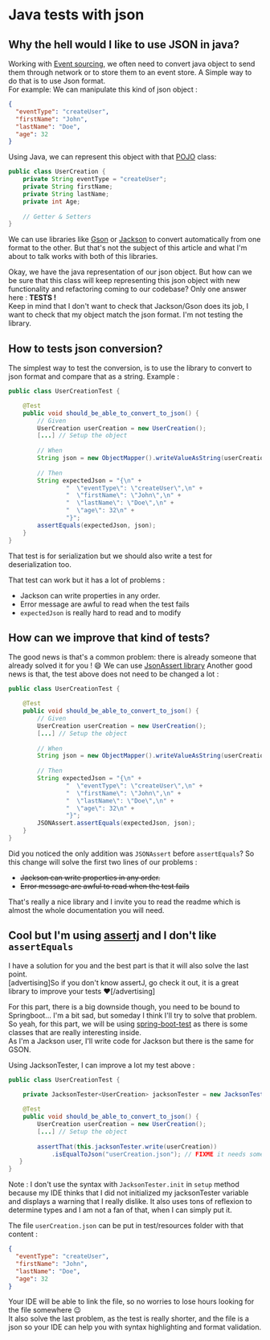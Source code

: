 # Java tests with json

## Why the hell would I like to use JSON in java?

Working with [Event sourcing](https://martinfowler.com/eaaDev/EventSourcing.html), we often need to convert java object 
to send them through network or to store them to an event store. A Simple way to do that is to use Json format.  
For example: We can manipulate this kind of json object :

```json
{
  "eventType": "createUser",
  "firstName": "John",
  "lastName": "Doe",
  "age": 32
}
```

Using Java, we can represent this object with that [POJO](https://en.wikipedia.org/wiki/Plain_old_Java_object) class: 
```java
public class UserCreation {
    private String eventType = "createUser";
    private String firstName;
    private String lastName;
    private int Age;
    
    // Getter & Setters
}
```

We can use libraries like [Gson](https://github.com/google/gson) or [Jackson](https://github.com/FasterXML/jackson) to 
convert automatically from one format to the other. But that's not the subject of this article and what I'm about to
talk works with both of this libraries.

Okay, we have the java representation of our json object. But how can we be sure that this class will keep representing
this json object with new functionality and refactoring coming to our codebase? Only one answer here : **TESTS !**  
Keep in mind that I don't want to check that Jackson/Gson does its job, I want to check that my object match the json 
format. I'm not testing the library.

## How to tests json conversion?

The simplest way to test the conversion, is to use the library to convert to json format and compare that as a string.
Example :
```java
public class UserCreationTest {

    @Test
    public void should_be_able_to_convert_to_json() {
        // Given
        UserCreation userCreation = new UserCreation();
        [...] // Setup the object
        
        // When
        String json = new ObjectMapper().writeValueAsString(userCreation);
        
        // Then
        String expectedJson = "{\n" +
                "  \"eventType\": \"createUser\",\n" +
                "  \"firstName\": \"John\",\n" +
                "  \"lastName\": \"Doe\",\n" +
                "  \"age\": 32\n" +
                "}";
        assertEquals(expectedJson, json);
    }
}
```

That test is for serialization but we should also write a test for deserialization too.

That test can work but it has a lot of problems :
* Jackson can write properties in any order.
* Error message are awful to read when the test fails
* `expectedJson` is really hard to read and to modify

## How can we improve that kind of tests?

The good news is that's a common problem: there is already someone that already solved it for you ! :smile:
We can use [JsonAssert library](https://github.com/skyscreamer/JSONassert)
Another good news is that, the test above does not need to be changed a lot :
```java
public class UserCreationTest {

    @Test
    public void should_be_able_to_convert_to_json() {
        // Given
        UserCreation userCreation = new UserCreation();
        [...] // Setup the object
        
        // When
        String json = new ObjectMapper().writeValueAsString(userCreation);
        
        // Then
        String expectedJson = "{\n" +
                "  \"eventType\": \"createUser\",\n" +
                "  \"firstName\": \"John\",\n" +
                "  \"lastName\": \"Doe\",\n" +
                "  \"age\": 32\n" +
                "}";
        JSONAssert.assertEquals(expectedJson, json);
    }
}
```

Did you noticed the only addition was `JSONAssert` before `assertEquals`?
So this change will solve the first two lines of our problems :
* ~~Jackson can write properties in any order.~~
* ~~Error message are awful to read when the test fails~~

That's really a nice library and I invite you to read the readme which is almost the whole documentation you will need.

## Cool but I'm using [assertj](https://github.com/joel-costigliola/assertj-core) and I don't like `assertEquals`

I have a solution for you and the best part is that it will also solve the last point.  
[advertising]So if you don't know assertJ, go check it out, it is a great library to improve your tests :heart:[/advertising]

For this part, there is a big downside though, you need to be bound to Springboot... I'm a bit sad, but someday I think
I'll try to solve that problem.  
So yeah, for this part, we will be using [spring-boot-test](https://github.com/spring-projects/spring-boot/tree/master/spring-boot-project/spring-boot-test)
as there is some classes that are really interesting inside.  
As I'm a Jackson user, I'll write code for Jackson but there is the same for GSON.

Using JacksonTester, I can improve a lot my test above :
```java
public class UserCreationTest {
    
    private JacksonTester<UserCreation> jacksonTester = new JacksonTester([...]); // FIXME don't remember parameters here

    @Test
    public void should_be_able_to_convert_to_json() {
        UserCreation userCreation = new UserCreation();
        [...] // Setup the object
        
        assertThat(this.jacksonTester.write(userCreation))
            .isEqualToJson("userCreation.json"); // FIXME it needs something for the IDE to be able to consider it as a file
   }
}
```

Note : I don't use the syntax with `JacksonTester.init` in `setup` method because my IDE thinks that I did not 
initialized my jacksonTester variable and displays a warning that I really dislike. It also uses tons of reflexion to 
determine types and I am not a fan of that, when I can simply put it.

The file `userCreation.json` can be put in test/resources folder with that content :
```json
{
  "eventType": "createUser",
  "firstName": "John",
  "lastName": "Doe",
  "age": 32
}
```

Your IDE will be able to link the file, so no worries to lose hours looking for the file somewhere :wink:   
It also solve the last problem, as the test is really shorter, and the file is a json so your IDE can help you with
syntax highlighting and format validation.
